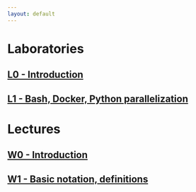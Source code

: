 ```yaml
---
layout: default
---
```



# Laboratories
## [L0 - Introduction](/static/L0.pdf)
## [L1 - Bash, Docker, Python parallelization](https://github.com/Large-scale-data-processing/l1-2019-base)

# Lectures
## [W0 - Introduction](/static/W0.pdf)
## [W1 - Basic notation, definitions](/static/W1.pdf)

